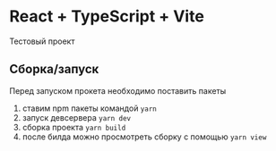 # React + TypeScript + Vite

Тестовый проект

## Сборка/запуск

Перед запуском прокета необходимо поставить пакеты

1. ставим npm пакеты командой
   `yarn`
2. запуск девсервера
   `yarn dev`
3. сборка проекта
   `yarn build`
4. после билда можно просмотреть сборку с помощью
   `yarn view`

